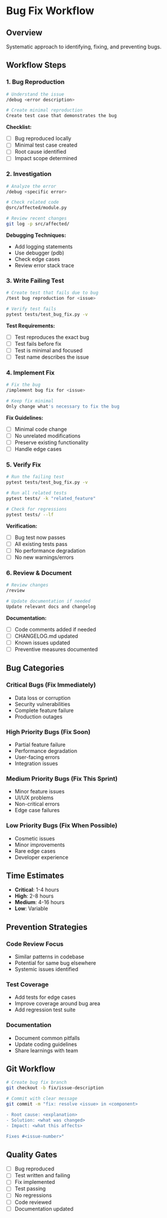 # Bug Fix Workflow

## Overview
Systematic approach to identifying, fixing, and preventing bugs.

## Workflow Steps

### 1. Bug Reproduction
```bash
# Understand the issue
/debug <error description>

# Create minimal reproduction
Create test case that demonstrates the bug
```

**Checklist:**
- [ ] Bug reproduced locally
- [ ] Minimal test case created
- [ ] Root cause identified
- [ ] Impact scope determined

### 2. Investigation
```bash
# Analyze the error
/debug <specific error>

# Check related code
@src/affected/module.py

# Review recent changes
git log -p src/affected/
```

**Debugging Techniques:**
- Add logging statements
- Use debugger (pdb)
- Check edge cases
- Review error stack trace

### 3. Write Failing Test
```bash
# Create test that fails due to bug
/test bug reproduction for <issue>

# Verify test fails
pytest tests/test_bug_fix.py -v
```

**Test Requirements:**
- [ ] Test reproduces the exact bug
- [ ] Test fails before fix
- [ ] Test is minimal and focused
- [ ] Test name describes the issue

### 4. Implement Fix
```bash
# Fix the bug
/implement bug fix for <issue>

# Keep fix minimal
Only change what's necessary to fix the bug
```

**Fix Guidelines:**
- [ ] Minimal code change
- [ ] No unrelated modifications
- [ ] Preserve existing functionality
- [ ] Handle edge cases

### 5. Verify Fix
```bash
# Run the failing test
pytest tests/test_bug_fix.py -v

# Run all related tests
pytest tests/ -k "related_feature"

# Check for regressions
pytest tests/ --lf
```

**Verification:**
- [ ] Bug test now passes
- [ ] All existing tests pass
- [ ] No performance degradation
- [ ] No new warnings/errors

### 6. Review & Document
```bash
# Review changes
/review

# Update documentation if needed
Update relevant docs and changelog
```

**Documentation:**
- [ ] Code comments added if needed
- [ ] CHANGELOG.md updated
- [ ] Known issues updated
- [ ] Preventive measures documented

## Bug Categories

### Critical Bugs (Fix Immediately)
- Data loss or corruption
- Security vulnerabilities
- Complete feature failure
- Production outages

### High Priority Bugs (Fix Soon)
- Partial feature failure
- Performance degradation
- User-facing errors
- Integration issues

### Medium Priority Bugs (Fix This Sprint)
- Minor feature issues
- UI/UX problems
- Non-critical errors
- Edge case failures

### Low Priority Bugs (Fix When Possible)
- Cosmetic issues
- Minor improvements
- Rare edge cases
- Developer experience

## Time Estimates
- **Critical**: 1-4 hours
- **High**: 2-8 hours
- **Medium**: 4-16 hours
- **Low**: Variable

## Prevention Strategies

### Code Review Focus
- Similar patterns in codebase
- Potential for same bug elsewhere
- Systemic issues identified

### Test Coverage
- Add tests for edge cases
- Improve coverage around bug area
- Add regression test suite

### Documentation
- Document common pitfalls
- Update coding guidelines
- Share learnings with team

## Git Workflow
```bash
# Create bug fix branch
git checkout -b fix/issue-description

# Commit with clear message
git commit -m "fix: resolve <issue> in <component>

- Root cause: <explanation>
- Solution: <what was changed>
- Impact: <what this affects>

Fixes #<issue-number>"
```

## Quality Gates
- [ ] Bug reproduced
- [ ] Test written and failing
- [ ] Fix implemented
- [ ] Test passing
- [ ] No regressions
- [ ] Code reviewed
- [ ] Documentation updated
